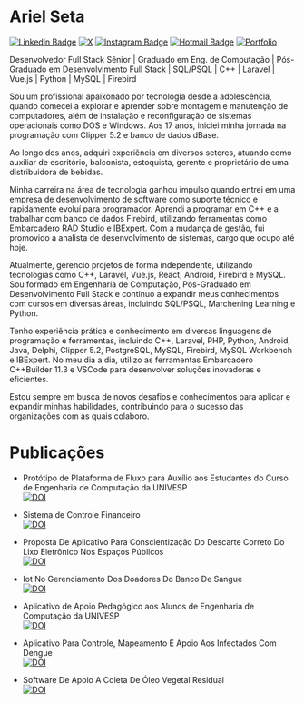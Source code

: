 
# Ariel Seta

[![Linkedin Badge](https://img.shields.io/badge/LinkedIn-blue?style=flat-square&logo=linkedin&logoColor=white&link=https://br.linkedin.com/in/arielseta/)](https://br.linkedin.com/in/arielseta/)
[![X](https://img.shields.io/badge/X-000?style=flat-square&logo=x)](https://x.com/arielseta)
[![Instagram Badge](https://img.shields.io/badge/Instagram-E4405F?style=flat-square&logo=instagram&logoColor=white&link=https://instagram.com/arielseta/)](https://www.instagram.com/arielseta/)
[![Hotmail Badge](https://img.shields.io/badge/Hotmail-0078D4?style=flat-square&logo=microsoftoutlook&logoColor=white&link=mailto:arielseta@hotmail.com)](mailto:arielseta@hotmail.com)
[![Portfolio](https://img.shields.io/badge/Portfolio-255E63?style=flat-square&logo=todoist&logoColor=white)](https://arielseta.github.io/)

Desenvolvedor Full Stack Sênior | Graduado em Eng. de Computação | Pós-Graduado em Desenvolvimento Full Stack | SQL/PSQL | C++ | Laravel | Vue.js | Python | MySQL | Firebird

Sou um profissional apaixonado por tecnologia desde a adolescência, quando comecei a explorar e aprender sobre montagem e manutenção de computadores, além de instalação e reconfiguração de sistemas operacionais como DOS e Windows. Aos 17 anos, iniciei minha jornada na programação com Clipper 5.2 e banco de dados dBase.

Ao longo dos anos, adquiri experiência em diversos setores, atuando como auxiliar de escritório, balconista, estoquista, gerente e proprietário de uma distribuidora de bebidas.

Minha carreira na área de tecnologia ganhou impulso quando entrei em uma empresa de desenvolvimento de software como suporte técnico e rapidamente evoluí para programador. Aprendi a programar em C++ e a trabalhar com banco de dados Firebird, utilizando ferramentas como Embarcadero RAD Studio e IBExpert. Com a mudança de gestão, fui promovido a analista de desenvolvimento de sistemas, cargo que ocupo até hoje.

Atualmente, gerencio projetos de forma independente, utilizando tecnologias como C++, Laravel, Vue.js, React, Android, Firebird e MySQL. Sou formado em Engenharia de Computação, Pós-Graduado em Desenvolvimento Full Stack e continuo a expandir meus conhecimentos com cursos em diversas áreas, incluindo SQL/PSQL, Marchening Learning e Python.

Tenho experiência prática e conhecimento em diversas linguagens de programação e ferramentas, incluindo C++, Laravel, PHP, Python, Android, Java, Delphi, Clipper 5.2, PostgreSQL, MySQL, Firebird, MySQL Workbench e IBExpert. No meu dia a dia, utilizo as ferramentas Embarcadero C++Builder 11.3 e VSCode para desenvolver soluções inovadoras e eficientes.

Estou sempre em busca de novos desafios e conhecimentos para aplicar e expandir minhas habilidades, contribuindo para o sucesso das organizações com as quais colaboro.

# Publicações

* Protótipo de Plataforma de Fluxo para Auxílio aos Estudantes do Curso de Engenharia de Computação da UNIVESP  
[![DOI](https://zenodo.org/badge/DOI/10.5281/zenodo.12727128.svg?style=flat-square&link=https://doi.org/10.5281/zenodo.12727128)](https://doi.org/10.5281/zenodo.12724235)

* Sistema de Controle Financeiro  
[![DOI](https://zenodo.org/badge/DOI/10.5281/zenodo.12727733.svg?style=flat-square&link=https://doi.org/10.5281/zenodo.12727733)](https://doi.org/10.5281/zenodo.12727733)

* Proposta De Aplicativo Para Conscientização Do Descarte Correto Do Lixo Eletrônico Nos Espaços Públicos  
[![DOI](https://zenodo.org/badge/DOI/10.5281/zenodo.12761524.svg?style=flat-square&link=https://doi.org/10.5281/zenodo.12761524)](https://doi.org/10.5281/zenodo.12761524)

* Iot No Gerenciamento Dos Doadores Do Banco De Sangue  
[![DOI](https://zenodo.org/badge/DOI/10.5281/zenodo.12762199.svg?style=flat-square&link=https://doi.org/10.5281/zenodo.12762199)](https://doi.org/10.5281/zenodo.12762199)

* Aplicativo de Apoio Pedagógico aos Alunos de Engenharia de Computação da UNIVESP  
[![DOI](https://zenodo.org/badge/DOI/10.5281/zenodo.12761906.svg?style=flat-square&link=https://doi.org/10.5281/zenodo.12761906)](https://doi.org/10.5281/zenodo.12761906)

* Aplicativo Para Controle, Mapeamento E Apoio Aos Infectados Com Dengue  
[![DOI](https://zenodo.org/badge/DOI/10.5281/zenodo.12762327.svg?style=flat-square&link=https://doi.org/10.5281/zenodo.12762327)](https://doi.org/10.5281/zenodo.12762327)

* Software De Apoio A Coleta De Óleo Vegetal Residual  
[![DOI](https://zenodo.org/badge/DOI/10.5281/zenodo.12762034.svg?style=flat-square&link=https://doi.org/10.5281/zenodo.12762034)](https://doi.org/10.5281/zenodo.12762034)
